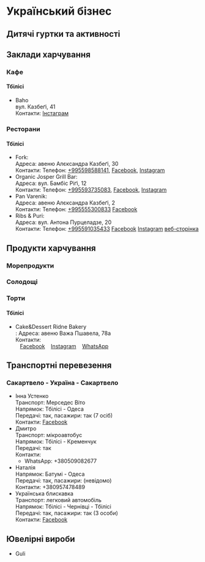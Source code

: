 # Український бізнес

## Дитячі гуртки та активності


## Заклади харчування

### Кафе
#### Тбілісі
- Baho<br>
  вул. Казбеґі, 41<br>
  Контакти:
  [Інстаграм](https://www.instagram.com/baho_tbilisi/)

### Ресторани
#### Тбілісі
- Fork:<br>
  Адреса: авеню Алєксандра Казбеґі, 30<br>
  Контакти:
  Телефон: [+995598588141](callto:+995598588141),
  [Facebook](https://www.facebook.com/forkrest1),
  [Instagram](https://www.instagram.com/forkrest/)
- Organic Josper Grill Bar:<br>
  Адреса: вул. Бамбіс Ріґі, 12<br>
  Контакти:
  Телефон: [+995593735083](tel:+995593735083),
  [Facebook](https://www.facebook.com/organiquejosperbar),
  [Instagram](https://www.instagram.com/organique.josper.bar/)
- Pan Varenik:<br>
  Адреса: авеню Алєксандра Казбеґі, 2<br>
  Контакти:
  Телефон: [+995555300833](tel:+995555300833)
  [Facebook](https://www.facebook.com/profile.php?id=100083560839130)
- Ribs & Puri:<br>
  Адреса: вул. Антона Пурцеладзе, 20<br>
  Контакти:
  Телефон: [+995591035433](+tel:+995591035433)
  [Facebook](https://www.facebook.com/ribs.and.puri)
  [Instagram](https://www.instagram.com/ribs.and.puri/)
  [веб-сторінка](https://ribsandpuri.business.site/)


## Продукти харчування

### Морепродукти

### Солодощі

### Торти
#### Тбілісі

- Cake&Dessert Ridne Bakery<br>:
  Адреса: авеню Важа Пшавела, 78а<br>
  Контакти:<br>
  &nbsp;&nbsp;&nbsp;[Facebook](https://www.facebook.com/ridnebakery/)
  &nbsp;&nbsp;&nbsp;[Instagram](https://www.instagram.com/ridne.bakery)
  &nbsp;&nbsp;&nbsp;[WhatsApp](https://wa.me/+995591950046)

## Транспортні перевезення
### Сакартвело - Україна - Сакартвело
- Інна Устенко<br>
  Транспорт: Мерседес Віто<br>
  Напрямок: Тбілісі - Одеса<br>
  Передачі: так, пасажири: так (7 осіб)<br>
  Контакти: [Facebook](https://www.facebook.com/profile.php?id=100021800222428)
- Дмитро<br>
  Транспорт: мікроавтобус<br>
  Напрямок: Тбілісі - Кременчук<br>
  Передачі: так<br>
  Контакти: <br>
  - WhatsApp: +380509082677<br>
- Наталія<br>
  Напрямок: Батумі - Одеса<br>
  Передачі: так, пасажири: (невідомо)<br>
  Контакти: +380957478489<br>
- Українська блискавка<br>
  Транспорт: легковий автомобіль<br>
  Напрямок: Тбілісі - Чернівці - Тбілісі<br>
  Передачі: так, пасажири: так (3 особи)<br>
  Контакти: [Facebook](https://www.facebook.com/profile.php?id=100073395816834)

## Ювелірні вироби
- Guli